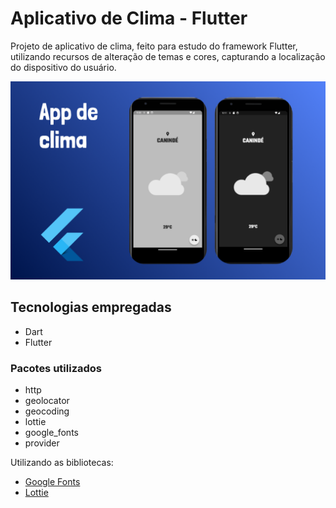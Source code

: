 # Aplicativo de Clima - Flutter

Projeto de aplicativo de clima, feito para estudo do framework Flutter, utilizando recursos de alteração de temas e cores, capturando a localização do dispositivo do usuário.

<p align="center">
  <img src="assets/screen_app.png" alt="animated" />
</p>

## Tecnologias empregadas

- Dart
- Flutter

### Pacotes utilizados

- http
- geolocator
- geocoding
- lottie
- google_fonts
- provider

Utilizando as bibliotecas:

- [Google Fonts](https://https://fonts.google.com/)
- [Lottie](https://lottiefiles.com/)
